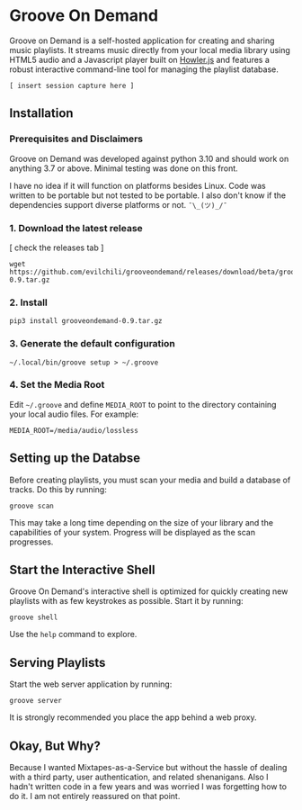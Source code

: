 # Groove On Demand

Groove on Demand is a self-hosted application for creating and sharing music playlists. It streams music directly from your local media library using HTML5 audio and a Javascript player built on [Howler.js](https://github.com/goldfire/howler.js) and features a robust interactive command-line tool for managing the playlist database.

`[ insert session capture here ]`

## Installation

### Prerequisites and Disclaimers

Groove on Demand was developed against python 3.10 and should work on anything 3.7 or above. Minimal testing was done on this front.

I have no idea if it will function on platforms besides Linux. Code was written to be portable but not tested to be portable. I also don't know if the dependencies support diverse platforms or not. `¯\_(ツ)_/¯`

### 1. Download the latest release

[ check the releases tab ]

```
wget https://github.com/evilchili/grooveondemand/releases/download/beta/grooveondemand-0.9.tar.gz
```

### 2. Install 

```
pip3 install grooveondemand-0.9.tar.gz
```

### 3. Generate the default configuration

```
~/.local/bin/groove setup > ~/.groove
```

### 4. Set the Media Root

Edit `~/.groove` and define `MEDIA_ROOT` to point to the directory containing your local audio files. For example:

```
MEDIA_ROOT=/media/audio/lossless
```

## Setting up the Databse

Before creating playlists, you must scan your media and build a database of tracks. Do this by running:

```
groove scan
```

This may take a long time depending on the size of your library and the capabilities of your system. Progress will be displayed as the scan progresses.

## Start the Interactive Shell

Groove On Demand's interactive shell is optimized for quickly creating new playlists with as few keystrokes as possible. Start it by running:

```
groove shell
```

Use the `help` command to explore. 

## Serving Playlists

Start the web server application by running:

```
groove server
```

It is strongly recommended you place the app behind a web proxy.

## Okay, But Why?

Because I wanted Mixtapes-as-a-Service but without the hassle of dealing with a third party, user authentication, and related shenanigans. Also I hadn't written code in a few years and was worried I was forgetting how to do it. I am not entirely reassured on that point.
